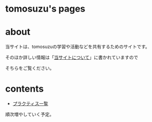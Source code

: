 # tomosuzu's pages

# about

当サイトは、tomosuzuの学習や活動などを共有するためのサイトです。

そのほか詳しい情報は「[当サイトについて](/about)」に書かれていますので

そちらをご覧ください。

# contents

* [プラクティス一覧](/practices)

順次増やしていく予定。
